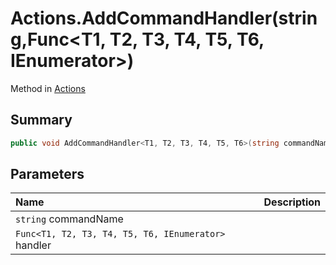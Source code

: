 # Actions.AddCommandHandler(string,Func<T1, T2, T3, T4, T5, T6, IEnumerator>)

Method in [Actions](/docs/api/csharp/yarn.unity.actions.md)

## Summary



```csharp
public void AddCommandHandler<T1, T2, T3, T4, T5, T6>(string commandName, Func<T1, T2, T3, T4, T5, T6, IEnumerator> handler)
```

## Parameters

|Name|Description|
|:---|:---|
|`string` commandName||
|`Func<T1, T2, T3, T4, T5, T6, IEnumerator>` handler||


